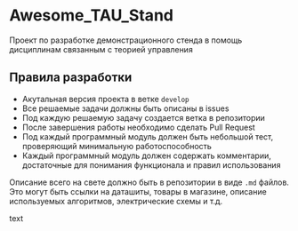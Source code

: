 # Awesome_TAU_Stand

Проект по разработке демонстрационного стенда в помощь дисциплинам связанным с теорией управления

## Правила разработки

- Акутальная версия проекта в ветке `develop`
- Все решаемые задачи должны быть описаны в issues
- Под каждую решаемую задачу создается ветка в репозитории
- После завершения работы необходимо сделать Pull Request
- Под каждый программный модуль должен быть небольшой тест, проверяющий минимальную работоспособность
- Каждый программный модуль должен содержать комментарии, достаточные для понимания функционала и правил использования

Описание всего на свете должно быть в репозитории в виде `.md` файлов. Это могут быть ссылки на даташиты, товары в магазине, описание используемых алгоритмов, электрические схемы и т.д.

text
